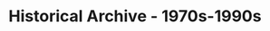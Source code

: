---
title: "Historical Archive - 1970s-1990s"
permalink: "/history/archive/1970s-90s/"
redirect_to: /history/
---
